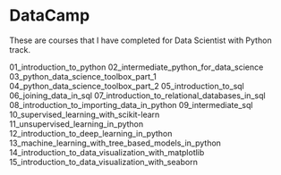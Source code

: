 # DataCamp

These are courses that I have completed for Data Scientist with Python track. 

01_introduction_to_python
02_intermediate_python_for_data_science
03_python_data_science_toolbox_part_1
04_python_data_science_toolbox_part_2
05_introduction_to_sql
06_joining_data_in_sql
07_introduction_to_relational_databases_in_sql
08_introduction_to_importing_data_in_python
09_intermediate_sql
10_supervised_learning_with_scikit-learn
11_unsupervised_learning_in_python
12_introduction_to_deep_learning_in_python
13_machine_learning_with_tree_based_models_in_python
14_introduction_to_data_visualization_with_matplotlib
15_introduction_to_data_visualization_with_seaborn
